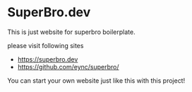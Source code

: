 # SuperBro.dev
This is just website for superbro boilerplate.

please visit following sites
- https://superbro.dev
- https://github.com/eync/superbro/

You can start your own website just like this with this project! 
